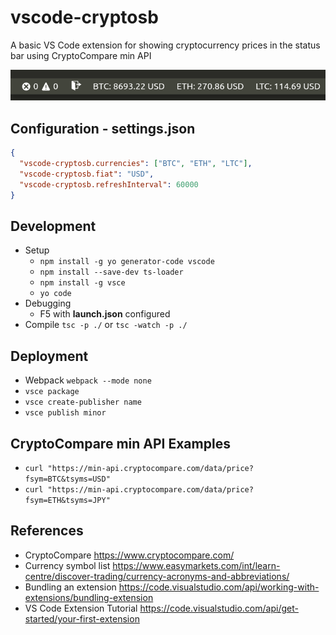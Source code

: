 # vscode-cryptosb


A basic VS Code extension for showing cryptocurrency prices in the status bar using CryptoCompare min API


<!--[![pipeline status](https://gitlab.com/barrettotte/vscode-cryptosb/badges/master/pipeline.svg)](https://gitlab.com/barrettotte/vscode-cryptosb/commits/master)-->


![screenshot](https://raw.githubusercontent.com/barrettotte/vscode-cryptosb/master/screenshots/screenshot.png?token=ADXGMX4OIDZ344H5I7T42D245XH52)


## Configuration - settings.json
```JSON
{
  "vscode-cryptosb.currencies": ["BTC", "ETH", "LTC"],
  "vscode-cryptosb.fiat": "USD",
  "vscode-cryptosb.refreshInterval": 60000
}
```


## Development
* Setup
  * ```npm install -g yo generator-code vscode```
  * ```npm install --save-dev ts-loader```
  * ```npm install -g vsce```
  * ```yo code```
* Debugging
  * F5 with **launch.json** configured
* Compile ```tsc -p ./``` or ```tsc -watch -p ./```


## Deployment
* Webpack ```webpack --mode none```
* ```vsce package```
* ```vsce create-publisher name```
* ```vsce publish minor```


## CryptoCompare min API Examples
* ```curl "https://min-api.cryptocompare.com/data/price?fsym=BTC&tsyms=USD"```
* ```curl "https://min-api.cryptocompare.com/data/price?fsym=ETH&tsyms=JPY"```



## References
* CryptoCompare https://www.cryptocompare.com/
* Currency symbol list https://www.easymarkets.com/int/learn-centre/discover-trading/currency-acronyms-and-abbreviations/
* Bundling an extension https://code.visualstudio.com/api/working-with-extensions/bundling-extension
* VS Code Extension Tutorial https://code.visualstudio.com/api/get-started/your-first-extension
